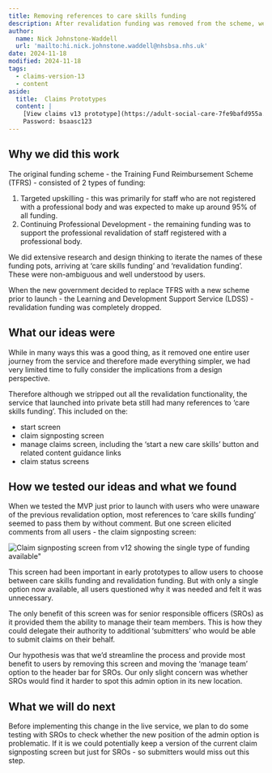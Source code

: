 ```yaml
---
title: Removing references to care skills funding
description: After revalidation funding was removed from the scheme, we no longer needed to refer to care skills funding.
author:
  name: Nick Johnstone-Waddell
  url: 'mailto:hi.nick.johnstone.waddell@nhsbsa.nhs.uk'
date: 2024-11-18
modified: 2024-11-18
tags:
  - claims-version-13
  - content
aside:
  title:  Claims Prototypes
  content: |
    [View claims v13 prototype](https://adult-social-care-7fe9bafd955a.herokuapp.com/claims/prototypes/design/v13/) 
    Password: bsaasc123
---
```


## Why we did this work

The original funding scheme - the Training Fund Reimbursement Scheme (TFRS) - consisted of 2 types of funding:

1. Targeted upskilling - this was primarily for staff who are not registered with a professional body and was expected to make up around 95% of all funding.
2. Continuing Professional Development - the remaining funding was to support the professional revalidation of staff registered with a professional body.

We did extensive research and design thinking to iterate the names of these funding pots, arriving at ‘care skills funding’ and ‘revalidation funding’. These were non-ambiguous and well understood by users.

When the new government decided to replace TFRS with a new scheme prior to launch - the Learning and Development Support Service (LDSS) - revalidation funding was completely dropped.

## What our ideas were

While in many ways this was a good thing, as it removed one entire user journey from the service and therefore made everything simpler, we had very limited time to fully consider the implications from a design perspective.

Therefore although we stripped out all the revalidation functionality, the service that launched into private beta still had many references to ‘care skills funding’. This included on the:

* start screen
* claim signposting screen
* manage claims screen, including the ‘start a new care skills’ button and related content guidance links 
* claim status screens

## How we tested our ideas and what we found

When we tested the MVP just prior to launch with users who were unaware of the previous revalidation option, most references to ‘care skills funding’ seemed to pass them by without comment. But one screen elicited comments from all users - the claim signposting screen:

![Claim signposting screen from v12 showing the single type of funding available"](claim-signposting-v12.png "Claim signposting screen from v12 showing the single type of funding available")

This screen had been important in early prototypes to allow users to choose between care skills funding and revalidation funding. But with only a single option now available, all users questioned why it was needed and felt it was unnecessary.

The only benefit of this screen was for senior responsible officers (SROs) as it provided them the ability to manage their team members. This is how they could delegate their authority to additional ‘submitters’ who would be able to submit claims on their behalf.

Our hypothesis was that we’d streamline the process and provide most benefit to users by removing this screen and moving the ‘manage team’ option to the header bar for SROs. Our only slight concern was whether SROs would find it harder to spot this admin option in its new location.

## What we will do next

Before implementing this change in the live service, we plan to do some testing with SROs to check whether the new position of the admin option is problematic. If it is we could potentially keep a version of the current claim signposting screen but just for SROs - so submitters would miss out this step.